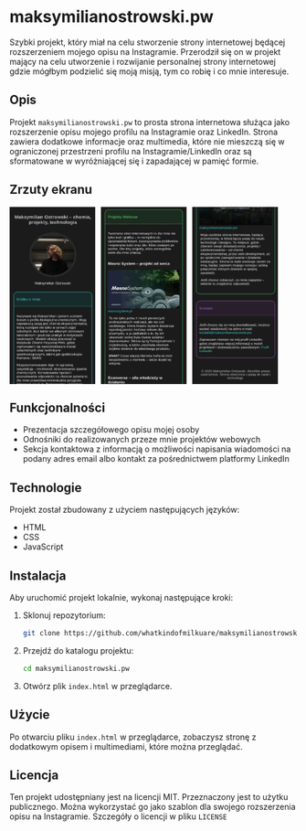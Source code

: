 # maksymilianostrowski.pw

Szybki projekt, który miał na celu stworzenie strony internetowej będącej rozszerzeniem mojego opisu na Instagramie. Przerodził się on w projekt mający  na celu utworzenie i rozwijanie personalnej strony internetowej gdzie mógłbym podzielić się moją misją, tym co robię i co mnie interesuje.  

## Opis

Projekt `maksymilianostrowski.pw` to prosta strona internetowa służąca jako rozszerzenie opisu mojego profilu na Instagramie oraz LinkedIn. Strona zawiera dodatkowe informacje oraz multimedia, które nie mieszczą się w ograniczonej przestrzeni profilu na Instagramie/LinkedIn oraz są sformatowane w wyróżniającej się i zapadającej w pamięć formie.

## Zrzuty ekranu

<p style="display: flex; gap: 10px; ">
<img src="img/screenshoot-1-maksymilian-ostrowski-personal-website.webp" alt="Alt text" width="150" height="310">
<img src="img/screenshoot-2-maksymilian-ostrowski-personal-website.webp" alt="Alt text" width="150" height="310">
<img src="img/screenshoot-3-maksymilian-ostrowski-personal-website.webp" alt="Alt text" width="150" height="310">
</p>

## Funkcjonalności

- Prezentacja szczegółowego opisu mojej osoby
- Odnośniki do realizowanych przeze mnie projektów webowych
- Sekcja kontaktowa z informacją o możliwości napisania wiadomości na podany adres email albo kontakt za pośrednictwem platformy LinkedIn

## Technologie

Projekt został zbudowany z użyciem następujących języków:

- HTML
- CSS
- JavaScript

## Instalacja

Aby uruchomić projekt lokalnie, wykonaj następujące kroki:

1. Sklonuj repozytorium:
    ```bash
    git clone https://github.com/whatkindofmilkuare/maksymilianostrowski.pw.git
    ```

2. Przejdź do katalogu projektu:
    ```bash
    cd maksymilianostrowski.pw
    ```

3. Otwórz plik `index.html` w przeglądarce.

## Użycie

Po otwarciu pliku `index.html` w przeglądarce, zobaczysz stronę z dodatkowym opisem i multimediami, które można przeglądać.

## Licencja

Ten projekt udostępniany jest na licencji MIT. 
Przeznaczony jest to użytku publicznego. Można wykorzystać go jako szablon dla swojego rozszerzenia opisu na Instagramie. Szczegóły o licencji w pliku ```LICENSE```
